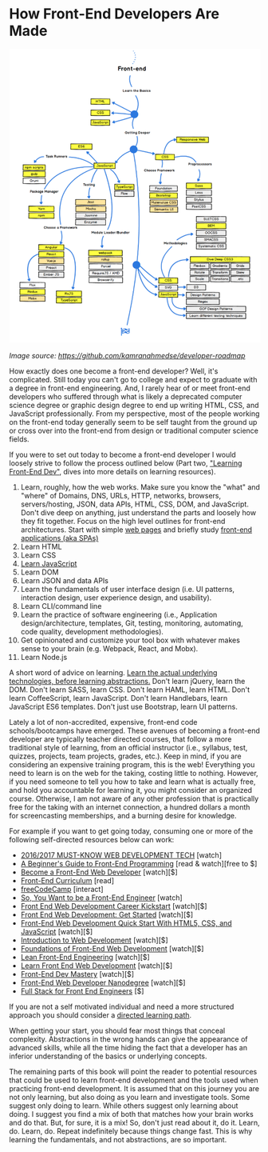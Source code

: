 
# How Front-End Developers Are Made

![](../images/makingFED.png "https://github.com/kamranahmedse/developer-roadmap")

<cite>Image source: <a href="https://github.com/kamranahmedse/developer-roadmap">https://github.com/kamranahmedse/developer-roadmap</a></cite>

How exactly does one become a front-end developer? Well, it's complicated. Still today you can't go to college and expect to graduate with a degree in front-end engineering. And, I rarely hear of or meet front-end developers who suffered through what is likely a deprecated computer science degree or graphic design degree to end up writing HTML, CSS, and JavaScript professionally. From my perspective, most of the people working on the front-end today generally seem to be self taught from the ground up or cross over into the front-end from design or traditional computer science fields.

If you were to set out today to become a front-end developer I would loosely strive to follow the process outlined below (Part two, ["Learning Front-End Dev"](https://frontendmasters.gitbooks.io/front-end-handbook-2017/content/learning/self-direct-learning.html), dives into more details on learning resources).

1. Learn, roughly, how the web works. Make sure you know the "what" and "where" of Domains, DNS, URLs, HTTP, networks, browsers, servers/hosting, JSON, data APIs, HTML, CSS, DOM, and JavaScript. Don't dive deep on anything, just understand the parts and loosely how they fit together. Focus on the high level outlines for front-end architectures. Start with simple [web pages](https://github.com/h5bp/html5-boilerplate/blob/master/dist/index.html) and briefly study [front-end applications (aka SPAs)](http://developer.telerik.com/featured/front-end-driven-applications-new-approach-applications/)
2. Learn HTML
3. Learn CSS
4. [Learn JavaScript](https://youtu.be/QjKH1J77gjI?list=PL055Epbe6d5bQubu5EWf_kUNA3ef_qbmL)
5. Learn DOM
6. Learn JSON and data APIs
7. Learn the fundamentals of user interface design (i.e. UI patterns, interaction design, user experience design, and usability).
8. Learn CLI/command line
9. Learn the practice of software engineering (i.e., Application design/architecture, templates, Git, testing, monitoring, automating, code quality, development methodologies).
10. Get opinionated and customize your tool box with whatever makes sense to your brain (e.g. Webpack, React, and Mobx).
11. Learn Node.js

A short word of advice on learning. [Learn the actual underlying technologies, before learning abstractions.](https://youtu.be/QjKH1J77gjI?list=PL055Epbe6d5bQubu5EWf_kUNA3ef_qbmL) Don't learn jQuery, learn the DOM. Don't learn SASS, learn CSS. Don't learn HAML, learn HTML. Don't learn CoffeeScript, learn JavaScript. Don't learn Handlebars, learn JavaScript ES6 templates. Don't just use Bootstrap, learn UI patterns. 

Lately a lot of non-accredited, expensive, front-end code schools/bootcamps have emerged. These avenues of becoming a front-end developer are typically teacher directed courses, that follow a more traditional style of learning, from an official instructor (i.e., syllabus, test, quizzes, projects, team projects, grades, etc.). Keep in mind, if you are considering an expensive training program, this is the web! Everything you need to learn is on the web for the taking, costing little to nothing. However, if you need someone to tell you how to take and learn what is actually free, and hold you accountable for learning it, you might consider an organized course. Otherwise, I am not aware of any other profession that is practically free for the taking with an internet connection, a hundred dollars a month for screencasting memberships, and a burning desire for knowledge.

For example if you want to get going today, consuming one or more of the following self-directed resources below can work:

* [2016/2017 MUST-KNOW WEB DEVELOPMENT TECH](https://www.youtube.com/watch?v=sBzRwzY7G-k) [watch]
* [A Beginner's Guide to Front-End Programming](https://www.springboard.com/learning-paths/beginners-guide-front-end-programming/learn/) [read & watch][free to $]
* [Become a Front-End Web Developer](https://www.lynda.com/learning-paths/Web/become-a-front-end-web-developer) [watch][$]
* [Front-End Curriculum](https://gist.github.com/stevekinney/03027e71aac341af14a2) [read]
* [freeCodeCamp](http://freecodecamp.com/) [interact]
* [So, You Want to be a Front-End Engineer](https://www.youtube.com/watch?v=Lsg84NtJbmI) [watch]
* [Front End Web Development Career Kickstart](http://www.pluralsight.com/courses/front-end-web-development-career-kickstart) [watch][$]
* [Front End Web Development: Get Started](http://www.pluralsight.com/courses/front-end-web-development-get-started) [watch][$]
* [Front-End Web Development Quick Start With HTML5, CSS, and JavaScript](http://www.pluralsight.com/courses/front-end-web-app-html5-javascript-css) [watch][$]
* [Introduction to Web Development](https://frontendmasters.com/courses/web-development/) [watch][$]
* [Foundations of Front-End Web Development](https://www.udemy.com/foundations-of-front-end-development/) [watch][$]
* [Lean Front-End Engineering](https://frontendmasters.com/courses/lean-front-end-engineering/) [watch][$]
* [Learn Front End Web Development](https://teamtreehouse.com/tracks/front-end-web-development) [watch][$]
* [Front-End Dev Mastery](https://mijingo.com/products/bundles/front-end-dev-mastery/) [watch][$]
* [Front-End Web Developer Nanodegree](https://www.udacity.com/course/front-end-web-developer-nanodegree--nd001) [watch][$]
* [Full Stack for Front End Engineers](https://frontendmasters.com/courses/full-stack/) [$]

If you are not a self motivated individual and need a more structured approach you should consider a [directed learning path](../learning/direct-learning.md#get-there).

When getting your start, you should fear most things that conceal complexity. Abstractions in the wrong hands can give the appearance of advanced skills, while all the time hiding the fact that a developer has an inferior understanding of the basics or underlying concepts.

The remaining parts of this book will point the reader to potential resources that could be used to learn front-end development and the tools used when practicing front-end development. It is assumed that on this journey you are not only learning, but also doing as you learn and investigate tools. Some suggest only doing to learn. While others suggest only learning about doing. I suggest you find a mix of both that matches how your brain works and do that. But, for sure, it is a mix! So, don't just read about it, do it. Learn, do. Learn, do. Repeat indefinitely because things change fast. This is why learning the fundamentals, and not abstractions, are so important.
